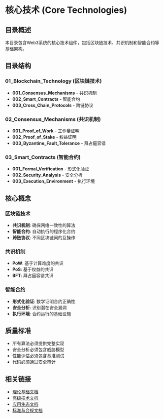 # 核心技术 (Core Technologies)

## 目录概述

本目录包含Web3系统的核心技术组件，包括区块链技术、共识机制和智能合约等基础架构。

## 目录结构

### 01_Blockchain_Technology (区块链技术)

- **001_Consensus_Mechanisms** - 共识机制
- **002_Smart_Contracts** - 智能合约
- **003_Cross_Chain_Protocols** - 跨链协议

### 02_Consensus_Mechanisms (共识机制)

- **001_Proof_of_Work** - 工作量证明
- **002_Proof_of_Stake** - 权益证明
- **003_Byzantine_Fault_Tolerance** - 拜占庭容错

### 03_Smart_Contracts (智能合约)

- **001_Formal_Verification** - 形式化验证
- **002_Security_Analysis** - 安全分析
- **003_Execution_Environment** - 执行环境

## 核心概念

### 区块链技术

- **共识机制**: 确保网络一致性的算法
- **智能合约**: 自动执行的程序化合约
- **跨链协议**: 不同区块链间的互操作

### 共识机制

- **PoW**: 基于计算难度的共识
- **PoS**: 基于权益的共识
- **BFT**: 拜占庭容错共识

### 智能合约

- **形式化验证**: 数学证明合约正确性
- **安全分析**: 识别潜在安全漏洞
- **执行环境**: 合约运行的基础设施

## 质量标准

- 所有算法必须提供完整实现
- 安全分析必须包含威胁模型
- 性能评估必须包含基准测试
- 代码必须通过安全审计

## 相关链接

- [理论基础文档](../01_Theoretical_Foundations/)
- [高级技术文档](../04_Advanced_Technologies/)
- [应用生态文档](../05_Application_Ecosystem/)
- [标准与合规文档](../09_Standards_And_Compliance/README.md)
